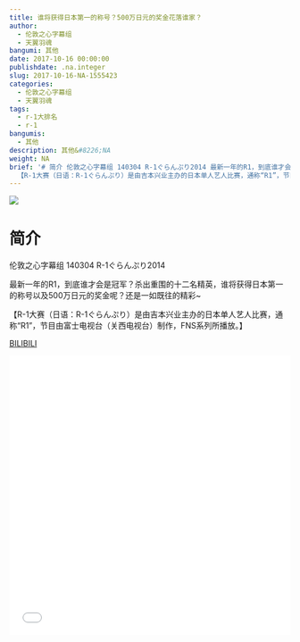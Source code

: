 ```yaml
---
title: 谁将获得日本第一的称号？500万日元的奖金花落谁家？
author:
  - 伦敦之心字幕组
  - 天翼羽魂
bangumi: 其他
date: 2017-10-16 00:00:00
publishdate: .na.integer
slug: 2017-10-16-NA-1555423
categories:
  - 伦敦之心字幕组
  - 天翼羽魂
tags:
  - r-1大排名
  - r-1
bangumis:
  - 其他
description: 其他&#8226;NA
weight: NA
brief: '# 简介 伦敦之心字幕组 140304 R-1ぐらんぷり2014 最新一年的R1，到底谁才会是冠军？杀出重围的十二名精英，谁将获得日本第一的称号以及500万日元的奖金呢？还是一如既往的精彩~
  【R-1大赛（日语：R-1ぐらんぷり）是由吉本兴业主办的日本单人艺人比赛，通称“R1”，节目由富士电视台（关西电视台）制作，FNS系列所播放。】'
---
```


![](https://i.imgur.com/mQtci6U.jpg)

# 简介  
伦敦之心字幕组 140304 R-1ぐらんぷり2014


最新一年的R1，到底谁才会是冠军？杀出重围的十二名精英，谁将获得日本第一的称号以及500万日元的奖金呢？还是一如既往的精彩~


【R-1大赛（日语：R-1ぐらんぷり）是由吉本兴业主办的日本单人艺人比赛，通称“R1”，节目由富士电视台（关西电视台）制作，FNS系列所播放。】

  [BILIBILI](https://www.bilibili.com/video/av1555423/)


<div class="vcontainer">  <iframe class='video' src="//www.bilibili.com/blackboard/player.html?aid=1555423" width="100%" height="500" frameborder="0" allowfullscreen="allowfullscreen"></iframe></div>

